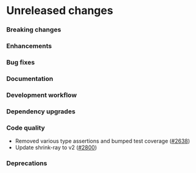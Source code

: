 # Unreleased changes

### Breaking changes

### Enhancements

### Bug fixes

### Documentation

### Development workflow

### Dependency upgrades

### Code quality

- Removed various type assertions and bumped test coverage ([#2638](https://github.com/Shopify/polaris-react/pull/2638))
- Update shrink-ray to v2 ([#2800](https://github.com/Shopify/polaris-react/pull/2800))

### Deprecations
